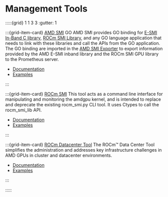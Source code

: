 # Management Tools

:::::{grid} 1 1 3 3
:gutter: 1

:::{grid-item-card} [AMD SMI](https://rocmdocs.amd.com/projects/amdsmi/en/latest/)
GO AMD SMI provides GO binding for [E-SMI In-Band C library](https://github.com/amd/esmi_ib_library.git),
[ROCm SMI Library](https://github.com/RadeonOpenCompute/rocm_smi_lib.git), and any
GO language application that needs to link with these libraries and call the APIs
from the GO application. The GO binding are imported in the
[AMD SMI Exporter](https://github.com/amd/amd_smi_exporter.git) to export information
provided by the AMD E-SMI inband library and the ROCm SMI GPU library to the Prometheus server.

- [Documentation](https://rocmdocs.amd.com/projects/amdsmi/en/latest/)
- [Examples](https://github.com/amd/go_amd_smi#example)

:::

:::{grid-item-card} [ROCm SMI](https://rocmdocs.amd.com/projects/rocmsmi/en/latest/)
This tool acts as a command line interface for manipulating and monitoring the amdgpu kernel, and is intended to replace and deprecate the existing rocm_smi.py CLI tool. It uses Ctypes to call the rocm_smi_lib API.

- [Documentation](https://rocmdocs.amd.com/projects/rocmsmi/en/latest/)
- [Examples](https://github.com/RadeonOpenCompute/rocm_smi_lib/tree/master/python_smi_tools)

:::

:::{grid-item-card} [ROCm Datacenter Tool](https://rocmdocs.amd.com/projects/rdc/en/latest/)
The ROCm™ Data Center Tool simplifies the administration and addresses key infrastructure challenges in AMD GPUs in cluster and datacenter environments.

- [Documentation](https://rocmdocs.amd.com/projects/rdc/en/latest/)
- [Examples](https://github.com/RadeonOpenCompute/rdc/tree/master/example)

:::

:::::
